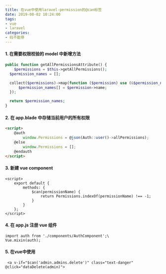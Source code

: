 ```yaml
---
title: 在vue中使用laravel-permission的@can标签
date: 2019-08-02 10:24:00
tags: 
- vue
- laravel
categories:
- 码不能停
---
```


#### 1. 在需要权限校验的 model 中新增方法
```php
public function getAllPermissionsAttribute() {
	$permissions = $this->getAllPermissions();
  $permission_names = [];

  collect($permissions)->map(function ($permission) use (&$permission_names) {
      $permission_names[] = $permission->name;
  });

  return $permission_names;
}
```

#### 2. 在 app.blade 中存储当前用户的所有权限
```html
<script>
    @auth
        window.Permissions = @json(Auth::user()->allPermissions);
    @else
        window.Permissions = [];
    @endauth
</script>
```
#### 3. 新建 vue component
```vue
<script>
    export default {
        methods: {
            $can(permissionName) {
                return Permissions.indexOf(permissionName) !== -1;
            }
        }
    };
</script>
```

#### 4.  在 app.js 注册 vue 组件
```
import auth from './components/AuthComponent';\
Vue.mixin(auth);
```

#### 5. 在vue中使用
```
 <a v-if="$can('admin.admins.delete')" class="text-danger" @click="dataDelete(admin)">
 ```
